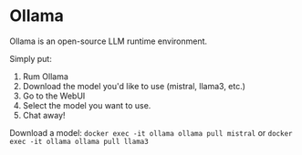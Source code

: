 # Ollama

Ollama is an open-source LLM runtime environment. 

Simply put:

1. Rum Ollama
2. Download the model you'd like to use (mistral, llama3, etc.)
3. Go to the WebUI
4. Select the model you want to use.
5. Chat away!

Download a model: ``docker exec -it ollama ollama pull mistral`` or ``docker exec -it ollama ollama pull llama3``



